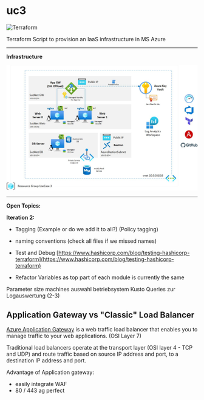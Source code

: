 # uc3
![Terraform](https://img.shields.io/badge/terraform-%235835CC.svg?style=for-the-badge&logo=terraform&logoColor=white)
 
Terraform Script to provision an IaaS infrastructure in MS Azure

---

**Infrastructure**

![Archhitecture Overview](Documentation/images/UC3-Architecture.jpg?raw=true "Architecture Overview")

---
**Open Topics:** 

**Iteration 2:** 

- Tagging (Example or do we add it to all?) (Policy tagging)
- naming conventions (check all files if we missed names)

- Test and Debug [https://www.hashicorp.com/blog/testing-hashicorp-terraform](https://www.hashicorp.com/blog/testing-hashicorp-terraform)
- Refactor Variables as top part of each module is currently the same


Parameter size machines
auswahl betriebsystem
Kusto Queries zur Logauswertung (2-3)

## Application Gateway vs "Classic" Load Balancer

[Azure Application Gateway](https://docs.microsoft.com/en-us/azure/application-gateway/overview) is a web traffic load balancer that enables you to manage traffic to your web applications. (OSI Layer 7)

Traditional load balancers operate at the transport layer (OSI layer 4 - TCP and UDP) and route traffic based on source IP address and port, to a destination IP address and port.

Advantage of Application gateway: 
- easily integrate WAF
- 80 / 443 ag perfect
